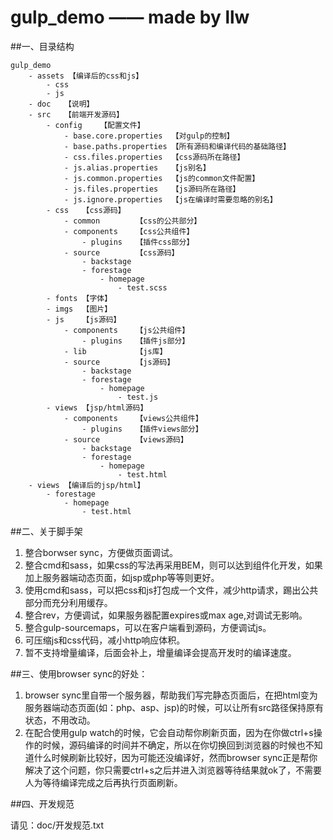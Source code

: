 # gulp_demo       —— made by llw

##一、目录结构

    gulp_demo
        - assets 【编译后的css和js】    
            - css
            - js
        - doc   【说明】
        - src   【前端开发源码】
            - config    【配置文件】
                - base.core.properties  【对gulp的控制】
                - base.paths.properties 【所有源码和编译代码的基础路径】
                - css.files.properties  【css源码所在路径】
                - js.alias.properties   【js别名】
                - js.common.properties  【js的common文件配置】
                - js.files.properties   【js源码所在路径】
                - js.ignore.properties  【js在编译时需要忽略的别名】
            - css   【css源码】
                - common        【css的公共部分】
                - components    【css公共组件】
                    - plugins   【插件css部分】
                - source        【css源码】
                    - backstage
                    - forestage
                        - homepage
                            - test.scss
            - fonts 【字体】
            - imgs  【图片】
            - js    【js源码】
                - components    【js公共组件】
                    - plugins   【插件js部分】
                - lib           【js库】
                - source        【js源码】
                    - backstage
                    - forestage
                        - homepage
                            - test.js
            - views 【jsp/html源码】
                - components    【views公共组件】
                    - plugins   【插件views部分】
                - source        【views源码】
                    - backstage
                    - forestage
                        - homepage
                            - test.html
        - views 【编译后的jsp/html】
            - forestage
                - homepage
                    - test.html

##二、关于脚手架

1. 整合borwser sync，方便做页面调试。
2. 整合cmd和sass，如果css的写法再采用BEM，则可以达到组件化开发，如果加上服务器端动态页面，如jsp或php等等则更好。
3. 使用cmd和sass，可以把css和js打包成一个文件，减少http请求，踢出公共部分而充分利用缓存。
4. 整合rev，方便调试，如果服务器配置expires或max age,对调试无影响。
5. 整合gulp-sourcemaps，可以在客户端看到源码，方便调试js。
6. 可压缩js和css代码，减小http响应体积。
7. 暂不支持增量编译，后面会补上，增量编译会提高开发时的编译速度。

##三、使用browser sync的好处：


1. browser sync里自带一个服务器，帮助我们写完静态页面后，在把html变为服务器端动态页面(如：php、asp、jsp)的时候，可以让所有src路径保持原有状态，不用改动。
2. 在配合使用gulp watch的时候，它会自动帮你刷新页面，因为在你做ctrl+s操作的时候，源码编译的时间并不确定，所以在你切换回到浏览器的时候也不知道什么时候刷新比较好，因为可能还没编译好，然而browser sync正是帮你解决了这个问题，你只需要ctrl+s之后并进入浏览器等待结果就ok了，不需要人为等待编译完成之后再执行页面刷新。

##四、开发规范

请见：doc/开发规范.txt
